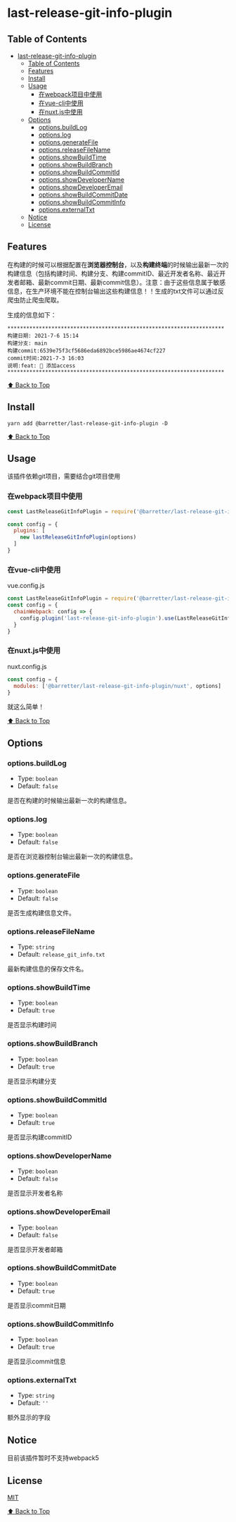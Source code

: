 # last-release-git-info-plugin

## Table of Contents

- [last-release-git-info-plugin](#last-release-git-info-plugin)
  - [Table of Contents](#table-of-contents)
  - [Features](#features)
  - [Install](#install)
  - [Usage](#usage)
    - [在webpack项目中使用](#在webpack项目中使用)
    - [在vue-cli中使用](#在vue-cli中使用)
    - [在nuxt.js中使用](#在nuxtjs中使用)
  - [Options](#options)
    - [options.buildLog](#optionsbuildlog)
    - [options.log](#optionslog)
    - [options.generateFile](#optionsgeneratefile)
    - [options.releaseFileName](#optionsreleasefilename)
    - [options.showBuildTime](#optionsshowbuildtime)
    - [options.showBuildBranch](#optionsshowbuildbranch)
    - [options.showBuildCommitId](#optionsshowbuildcommitid)
    - [options.showDeveloperName](#optionsshowdevelopername)
    - [options.showDeveloperEmail](#optionsshowdeveloperemail)
    - [options.showBuildCommitDate](#optionsshowbuildcommitdate)
    - [options.showBuildCommitInfo](#optionsshowbuildcommitinfo)
    - [options.externalTxt](#optionsexternaltxt)
  - [Notice](#notice)
  - [License](#license)

## Features

在构建的时候可以根据配置在**浏览器控制台**，以及**构建终端**的时候输出最新一次的构建信息（包括构建时间、构建分支、构建commitID、最近开发者名称、最近开发者邮箱、最新commit日期、最新commit信息）。注意：由于这些信息属于敏感信息，在生产环境不能在控制台输出这些构建信息！！生成的txt文件可以通过反爬虫防止爬虫爬取。

生成的信息如下：

```shell
*********************************************************************
构建日期: 2021-7-6 15:14
构建分支: main
构建commit:6539e75f3cf5686eda6892bce5986ae4674cf227
commit时间:2021-7-3 16:03
说明:feat: 🎸 添加access
*********************************************************************
```

[⬆ Back to Top](#table-of-contents)

## Install

```console
yarn add @barretter/last-release-git-info-plugin -D
```

[⬆ Back to Top](#table-of-contents)

## Usage
该插件依赖git项目，需要结合git项目使用

### 在webpack项目中使用
```js
const LastReleaseGitInfoPlugin = require('@barretter/last-release-git-info-plugin')

const config = {
  plugins: [
    new lastReleaseGitInfoPlugin(options)
  ]
}
```


### 在vue-cli中使用

vue.config.js
```js
const LastReleaseGitInfoPlugin = require('@barretter/last-release-git-info-plugin')
const config = {
  chainWebpack: config => {
    config.plugin('last-release-git-info-plugin').use(LastReleaseGitInfoPlugin, [options])
  }
}
```

### 在nuxt.js中使用

nuxt.config.js
```js
const config = {
  modules: ['@barretter/last-release-git-info-plugin/nuxt', options]
}
```

就这么简单！

[⬆ Back to Top](#table-of-contents)

## Options

### options.buildLog

- Type: `boolean`
- Default: `false`

是否在构建的时候输出最新一次的构建信息。

### options.log

- Type: `boolean`
- Default: `false`

是否在浏览器控制台输出最新一次的构建信息。

### options.generateFile

- Type: `boolean`
- Default: `false`

是否生成构建信息文件。

### options.releaseFileName

- Type: `string`
- Default: `release_git_info.txt`

最新构建信息的保存文件名。

### options.showBuildTime

- Type: `boolean`
- Default: `true`

是否显示构建时间

### options.showBuildBranch

- Type: `boolean`
- Default: `true`

是否显示构建分支

### options.showBuildCommitId

- Type: `boolean`
- Default: `true`

是否显示构建commitID

### options.showDeveloperName

- Type: `boolean`
- Default: `false`

是否显示开发者名称

### options.showDeveloperEmail

- Type: `boolean`
- Default: `false`

是否显示开发者邮箱

### options.showBuildCommitDate

- Type: `boolean`
- Default: `true`

是否显示commit日期

### options.showBuildCommitInfo

- Type: `boolean`
- Default: `true`

是否显示commit信息

### options.externalTxt

- Type: `string`
- Default: `''`

额外显示的字段


## Notice

目前该插件暂时不支持webpack5

## License

[MIT](./LICENSE)

[⬆ Back to Top](#table-of-contents)
